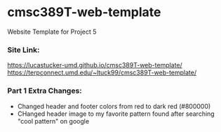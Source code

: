 # cmsc389T-web-template

Website Template for Project 5

### Site Link: 
https://lucastucker-umd.github.io/cmsc389T-web-template/
https://terpconnect.umd.edu/~ltuck99/cmsc389T-web-template/

### Part 1 Extra Changes:
- Changed header and footer colors from red to dark red (#800000)
- CHanged header image to my favorite pattern found after searching "cool pattern" on google

